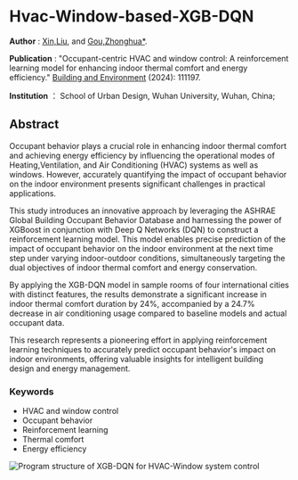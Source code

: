 # Hvac-Window-based-XGB-DQN

**Author** : [Xin,Liu](https://www.researchgate.net/profile/Xin-Liu-476), and [Gou,Zhonghua\*](https://www.researchgate.net/profile/Zhonghua-Gou-2). 

**Publication** : "Occupant-centric HVAC and window control: A reinforcement learning model for enhancing indoor thermal comfort and energy efficiency." [Building and Environment](https://www.sciencedirect.com/science/article/abs/pii/S0360132324000398) (2024): 111197.

**Institution** ： School of Urban Design, Wuhan University, Wuhan, China;

## Abstract

Occupant behavior plays a crucial role in enhancing indoor thermal comfort and achieving energy efficiency by influencing the operational modes of Heating,Ventilation, and Air Conditioning (HVAC) systems as well as windows. However, accurately quantifying the impact of occupant behavior on the indoor environment presents significant challenges in practical applications. 

This study introduces an innovative approach by leveraging the ASHRAE Global Building Occupant Behavior Database and harnessing the power of XGBoost in conjunction with Deep Q Networks (DQN) to construct a reinforcement learning model. This model enables precise prediction of the impact of occupant behavior on the indoor environment at the next time step under varying indoor-outdoor conditions, simultaneously targeting the dual objectives of indoor thermal comfort and energy conservation. 

By applying the XGB-DQN model in sample rooms of four international cities with distinct features, the results demonstrate a significant increase in indoor thermal comfort duration by 24%, accompanied by a 24.7% decrease in air conditioning usage compared to baseline models and actual occupant data. 

This research represents a pioneering effort in applying reinforcement learning techniques to accurately predict occupant behavior's impact on indoor environments, offering valuable insights for intelligent building design and energy management.


### Keywords
- HVAC and window control
- Occupant behavior
- Reinforcement learning
- Thermal comfort
- Energy efficiency

![Program structure of XGB-DQN for HVAC-Window system control](https://ars.els-cdn.com/content/image/1-s2.0-S0360132324000398-gr3_lrg.jpg)
